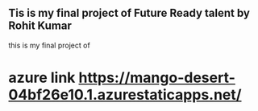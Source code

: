 ## Tis is my final project of Future Ready talent by Rohit Kumar
this is my final project of 
# azure link https://mango-desert-04bf26e10.1.azurestaticapps.net/

